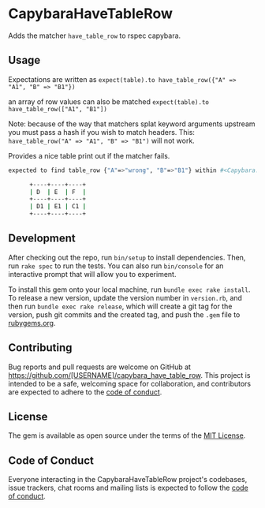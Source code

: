 # CapybaraHaveTableRow

Adds the matcher `have_table_row` to rspec capybara.

## Usage

Expectations are written as `expect(table).to have_table_row({"A" => "A1", "B" => "B1"})`

an array of row values can also be matched `expect(table).to have_table_row(["A1", "B1"])`

Note: because of the way that matchers splat keyword arguments upstream you must pass a hash if you wish to match headers. 
This: `have_table_row("A" => "A1", "B" => "B1")` will not work.

Provides a nice table print out if the matcher fails.
```bash
expected to find table_row {"A"=>"wrong", "B"=>"B1"} within #<Capybara::Node::Simple tag="table" path="/html/body/table[2]"> but there were no matches in: 

      +----+----+----+
      | D  | E  | F  |
      +----+----+----+
      | D1 | E1 | C1 |
      +----+----+----+
```

## Development

After checking out the repo, run `bin/setup` to install dependencies. Then, run `rake spec` to run the tests. You can also run `bin/console` for an interactive prompt that will allow you to experiment.

To install this gem onto your local machine, run `bundle exec rake install`. To release a new version, update the version number in `version.rb`, and then run `bundle exec rake release`, which will create a git tag for the version, push git commits and the created tag, and push the `.gem` file to [rubygems.org](https://rubygems.org).

## Contributing

Bug reports and pull requests are welcome on GitHub at https://github.com/[USERNAME]/capybara_have_table_row. This project is intended to be a safe, welcoming space for collaboration, and contributors are expected to adhere to the [code of conduct](https://github.com/[USERNAME]/capybara_have_table_row/blob/main/CODE_OF_CONDUCT.md).

## License

The gem is available as open source under the terms of the [MIT License](https://opensource.org/licenses/MIT).

## Code of Conduct

Everyone interacting in the CapybaraHaveTableRow project's codebases, issue trackers, chat rooms and mailing lists is expected to follow the [code of conduct](https://github.com/[USERNAME]/capybara_have_table_row/blob/main/CODE_OF_CONDUCT.md).
